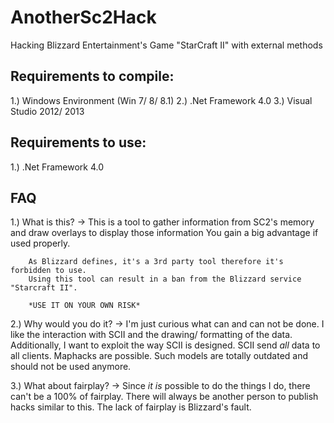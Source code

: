 AnotherSc2Hack
==============

Hacking Blizzard Entertainment's Game "StarCraft II" with external methods



Requirements to compile:
------------------------
1.) Windows Environment (Win 7/ 8/ 8.1) 
2.) .Net Framework 4.0
3.) Visual Studio 2012/ 2013

Requirements to use:
--------------------
1.) .Net Framework 4.0


FAQ
---
1.)	What is this?
	->	This is a tool to gather information from SC2's memory and draw overlays to display those information
		You gain a big advantage if used properly.
		
		As Blizzard defines, it's a 3rd party tool therefore it's forbidden to use.
		Using this tool can result in a ban from the Blizzard service "Starcraft II".
		
		*USE IT ON YOUR OWN RISK*

2.)	Why would you do it?
	->	I'm just curious what can and can not be done. I like the interaction with SCII and the drawing/ formatting of the data.
		Additionally, I want to exploit the way SCII is designed. SCII send *all* data to all clients.
		Maphacks are possible. Such models are totally outdated and should not be used anymore.
		
3.)	What about fairplay?
	->	Since *it is* possible to do the things I do, there can't be a 100% of fairplay. There will always be another person 
		to publish hacks similar to this. The lack of fairplay is Blizzard's fault.